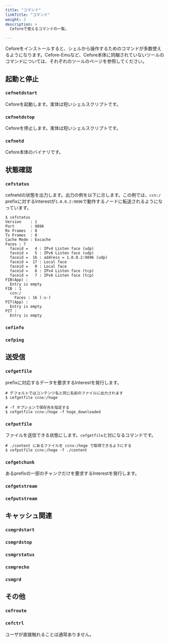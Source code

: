 ```yaml
---
title: "コマンド"
linkTitle: "コマンド"
weight: 3
description: >
  Ceforeで使えるコマンドの一覧。

---
```


Ceforeをインストールすると、シェルから操作するためのコマンドが多数使えるようになります。Cefore-Emuなど、Cefore本体に同梱されていないツールのコマンドについては、それぞれのツールのページを参照してください。

## 起動と停止

### `cefnetdstart`

Ceforeを起動します。実体は短いシェルスクリプトです。

### `cefnetdstop`

Ceforeを停止します。実体は短いシェルスクリプトです。

### `cefnetd`

Cefore本体のバイナリです。

## 状態確認

### `cefstatus`

cefnetdの状態を出力します。出力の例を以下に示します。この例では、`ccn:/` prefixに対するInterestが`1.0.0.2:9896`で動作するノードに転送されるようになっています。

```
$ cefstatus
Version    : 1
Port       : 9896
Rx Frames  : 0
Tx Frames  : 0
Cache Mode : Excache
Faces : 7
  faceid =   4 : IPv4 Listen face (udp)
  faceid =   5 : IPv6 Listen face (udp)
  faceid =  16 : address = 1.0.0.2:9896 (udp)
  faceid =  17 : Local face
  faceid =   0 : Local face
  faceid =   6 : IPv4 Listen face (tcp)
  faceid =   7 : IPv6 Listen face (tcp)
FIB(App) :
  Entry is empty
FIB : 1
  ccn:/
    Faces : 16 (-s-)  
PIT(App) :
  Entry is empty
PIT :
  Entry is empty
```

### `cefinfo`

### `cefping`

## 送受信

### `cefgetfile`

prefixに対応するデータを要求するInterestを発行します。

```shell
# デフォルトではコンテンツ名と同じ名前のファイルに出力されます
$ cefgetfile ccnx:/hoge

# -f オプションで保存先を指定する
$ cefgetfile ccnx:/hoge -f hoge_downloaded
```

### `cefputfile`

ファイルを送信できる状態にします。`cefgetfile`と対になるコマンドです。

```shell
# ./content にあるファイルを ccnx:/hoge で取得できるようにする
$ cefputfile ccnx:/hoge -f ./content
```

### `cefgetchunk`

あるprefixの一部のチャンクだけを要求するInterestを発行します。

### `cefgetstream`

### `cefputstream`

## キャッシュ関連

### `csmgrdstart`

### `csmgrdstop`

### `csmgrstatus`

### `csmgrecho`

### `csmgrd`

## その他

### `cefroute`

### `cefctrl`

ユーザが直接触れることは通常ありません。